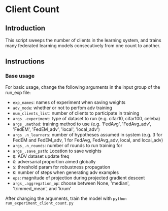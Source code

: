  # Client Count
 
## Introduction

This script sweeps the number of clients in the learning system, and trains many federated learning models consecutively from one count to another.

## Instructions

### Base usage

For basic usage, change the following arguments in the input group of the run_exp file:
- ```exp_names```: names of experiment when saving weights
- ```adv_mode```: whether or not to perfom adv training
- ```num_clients_list```: number of clients to participate in training
- ```args_.experiment```: type of dataset to run (e.g. cifar10, cifar100, celeba)
- ```args_.method```: training method to use (e.g. 'FedAvg', 'FedAvg_adv', 'FedEM', 'FedEM_adv', 'local', 'local_adv')
- ```args_.n_learners```: number of hypotheses assumed in system (e.g. 3 for FedEM and FedEM_adv, 1 for FedAvg, FedAvg_adv, local, and local_adv)
- ```args_.n_rounds```: number of rounds to run training for
- ```args_.save_path```: Location to save weights
- ```Q```: ADV dataset update freq
- ```G```: adversarial proportion aimed globally
- ```S```: threshold param for robustness propagation
- ```K```: number of steps when generating adv examples
- ```eps```: magnitude of projection during projected gradient descent
- ```args_.aggregation_op```: choose between None, 'median', 'trimmed_mean', and 'krum'

After changing the arguments, train the model with
```python run_experiment_client_count.py```
